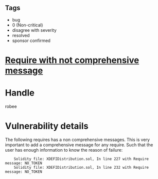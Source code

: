 ## Tags

- bug
- 0 (Non-critical)
- disagree with severity
- resolved
- sponsor confirmed

# [Require with not comprehensive message](https://github.com/code-423n4/2022-01-xdefi-findings/issues/11) 

# Handle

robee


# Vulnerability details


The following requires has a non comprehensive messages. 
This is very important to add a comprehensive message for any require. Such that the user has enough 
information to know the reason of failure: 

        Solidity file: XDEFIDistribution.sol, In line 227 with Require message: NO_TOKEN
        Solidity file: XDEFIDistribution.sol, In line 232 with Require message: NO_TOKEN



